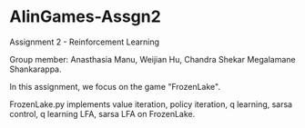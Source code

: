 # AIinGames-Assgn2
Assignment 2 - Reinforcement Learning

Group member: Anasthasia Manu, Weijian Hu, Chandra Shekar Megalamane Shankarappa.

In this assignment, we focus on the game "FrozenLake".

FrozenLake.py implements value iteration, policy iteration, q learning, sarsa control, q learning LFA, sarsa LFA on FrozenLake.
